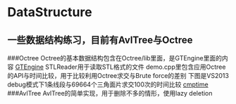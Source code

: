 DataStructure
=============

一些数据结构练习，目前有AvlTree与Octree
-----------------------------------------------

###Octree
		Octree的基本数据结构包含在Octree/lib里面，是GTEngine里面的内容
		[GTEngine](http://www.geometrictools.com/)
		STLReader用于读取STL格式的文件
		demo.cpp里包含应用Octree的API与时间比较，用于比较利用Octree求交与Brute force的差别
		下图是VS2013 debug模式下1条线段与69664个三角面片求交100次的时间比较
		[cmptime](https://github.com/THTBSE/DataStructure/blob/master/cmptime.jpg)
###AvlTree
		AvlTree的简单实现，用于删除不多的情形，使用lazy deletion
		
		
